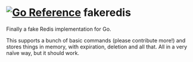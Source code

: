 # [![Go Reference](https://pkg.go.dev/badge/github.com/fiatjaf/fakeredis.svg)](https://pkg.go.dev/github.com/fiatjaf/fakeredis) fakeredis

Finally a fake Redis implementation for Go.

This supports a bunch of basic commands (please contribute more!) and stores things in memory, with expiration, deletion and all that. All in a very naïve way, but it should work.
